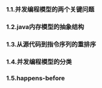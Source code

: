 ###  1.1.并发编程模型的两个关键问题



### 1.2.java内存模型的抽象结构



### 1.3.从源代码到指令序列的重排序



### 1.4.并发编程模型的分类



### 1.5.happens-before

